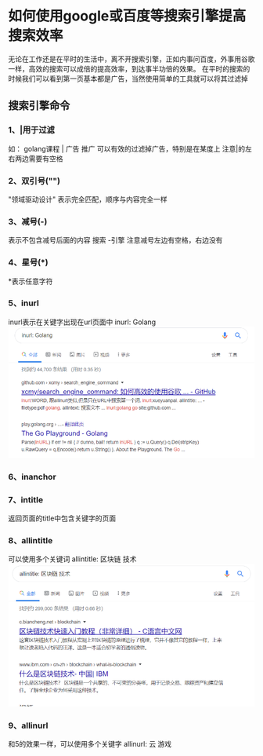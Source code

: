 # 如何使用google或百度等搜索引擎提高搜索效率
无论在工作还是在平时的生活中，离不开搜索引擎，正如内事问百度，外事用谷歌一样，高效的搜索可以成倍的提高效率，到达事半功倍的效果。
在平时的搜索的时候我们可以看到第一页基本都是广告，当然使用简单的工具就可以将其过滤掉
## 搜索引擎命令
### 1、|用于过滤
如： golang课程 | 广告 推广 可以有效的过滤掉广告，特别是在某度上
注意|的左右两边需要有空格

### 2、双引号("")
"领域驱动设计" 表示完全匹配，顺序与内容完全一样

### 3、减号(-)
表示不包含减号后面的内容   搜索 -引擎 注意减号左边有空格，右边没有

### 4、星号(*)
*表示任意字符

### 5、inurl
inurl表示在关键字出现在url页面中
inurl: Golang
![title](../../.local/static/2020/2/3/Snipaste_2020-03-25_10-45-50.1585104375812.png)

### 6、inanchor

### 7、intitle
返回页面的title中包含关键字的页面 

### 8、allintitle
可以使用多个关键词 
allintitle: 区块链 技术
![title](../../.local/static/2020/2/3/Snipaste_2020-03-25_15-40-27.1585122047392.png)

### 9、allinurl
和5的效果一样，可以使用多个关键字
allinurl: 云  游戏






